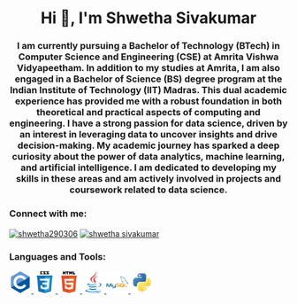<h1 align="center">Hi 👋, I'm Shwetha Sivakumar</h1>
<h3 align="center">I am currently pursuing a Bachelor of Technology (BTech) in Computer Science and Engineering (CSE) at Amrita Vishwa Vidyapeetham. In addition to my studies at Amrita, I am also engaged in a Bachelor of Science (BS) degree program at the Indian Institute of Technology (IIT) Madras. This dual academic experience has provided me with a robust foundation in both theoretical and practical aspects of computing and engineering. I have a strong passion for data science, driven by an interest in leveraging data to uncover insights and drive decision-making. My academic journey has sparked a deep curiosity about the power of data analytics, machine learning, and artificial intelligence. I am dedicated to developing my skills in these areas and am actively involved in projects and coursework related to data science.</h3>

<h3 align="left">Connect with me:</h3>
<p align="left">
<a href="https://twitter.com/shwetha290306" target="blank"><img align="center" src="https://raw.githubusercontent.com/rahuldkjain/github-profile-readme-generator/master/src/images/icons/Social/twitter.svg" alt="shwetha290306" height="30" width="40" /></a>
<a href="https://linkedin.com/in/shwetha sivakumar" target="blank"><img align="center" src="https://raw.githubusercontent.com/rahuldkjain/github-profile-readme-generator/master/src/images/icons/Social/linked-in-alt.svg" alt="shwetha sivakumar" height="30" width="40" /></a>
</p>

<h3 align="left">Languages and Tools:</h3>
<p align="left"> <a href="https://www.cprogramming.com/" target="_blank" rel="noreferrer"> <img src="https://raw.githubusercontent.com/devicons/devicon/master/icons/c/c-original.svg" alt="c" width="40" height="40"/> </a> <a href="https://www.w3schools.com/css/" target="_blank" rel="noreferrer"> <img src="https://raw.githubusercontent.com/devicons/devicon/master/icons/css3/css3-original-wordmark.svg" alt="css3" width="40" height="40"/> </a> <a href="https://www.w3.org/html/" target="_blank" rel="noreferrer"> <img src="https://raw.githubusercontent.com/devicons/devicon/master/icons/html5/html5-original-wordmark.svg" alt="html5" width="40" height="40"/> </a> <a href="https://www.java.com" target="_blank" rel="noreferrer"> <img src="https://raw.githubusercontent.com/devicons/devicon/master/icons/java/java-original.svg" alt="java" width="40" height="40"/> </a> <a href="https://www.mysql.com/" target="_blank" rel="noreferrer"> <img src="https://raw.githubusercontent.com/devicons/devicon/master/icons/mysql/mysql-original-wordmark.svg" alt="mysql" width="40" height="40"/> </a> <a href="https://www.python.org" target="_blank" rel="noreferrer"> <img src="https://raw.githubusercontent.com/devicons/devicon/master/icons/python/python-original.svg" alt="python" width="40" height="40"/> </a> </p>
